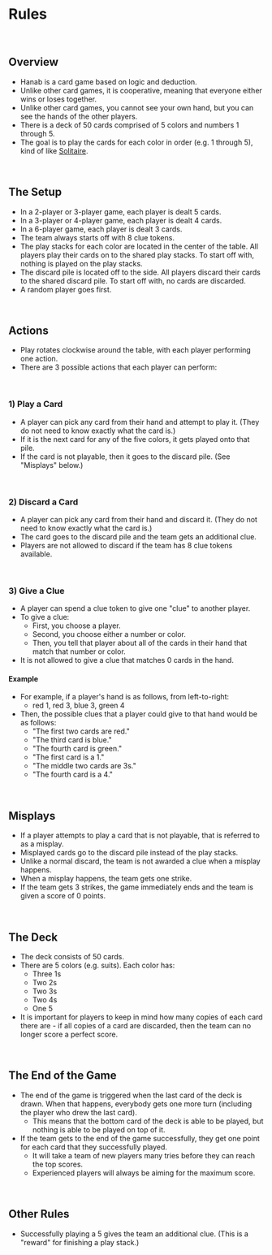 # Rules

<br />

## Overview

* Hanab is a card game based on logic and deduction.
* Unlike other card games, it is cooperative, meaning that everyone either wins or loses together.
* Unlike other card games, you cannot see your own hand, but you can see the hands of the other players.
* There is a deck of 50 cards comprised of 5 colors and numbers 1 through 5.
* The goal is to play the cards for each color in order (e.g. 1 through 5), kind of like [Solitaire](https://en.wikipedia.org/wiki/Klondike_(solitaire)).

<br />

## The Setup

* In a 2-player or 3-player game, each player is dealt 5 cards.
* In a 3-player or 4-player game, each player is dealt 4 cards.
* In a 6-player game, each player is dealt 3 cards.
* The team always starts off with 8 clue tokens.
* The play stacks for each color are located in the center of the table. All players play their cards on to the shared play stacks. To start off with, nothing is played on the play stacks.
* The discard pile is located off to the side. All players discard their cards to the shared discard pile. To start off with, no cards are discarded.
* A random player goes first.

<br />

## Actions

* Play rotates clockwise around the table, with each player performing one action.
* There are 3 possible actions that each player can perform:

<br />

### 1) Play a Card

* A player can pick any card from their hand and attempt to play it. (They do not need to know exactly what the card is.)
* If it is the next card for any of the five colors, it gets played onto that pile.
* If the card is not playable, then it goes to the discard pile. (See "Misplays" below.)

<br />

### 2) Discard a Card

* A player can pick any card from their hand and discard it. (They do not need to know exactly what the card is.)
* The card goes to the discard pile and the team gets an additional clue.
* Players are not allowed to discard if the team has 8 clue tokens available.

<br />

### 3) Give a Clue

* A player can spend a clue token to give one "clue" to another player.
* To give a clue:
  * First, you choose a player.
  * Second, you choose either a number or color.
  * Then, you tell that player about all of the cards in their hand that match that number or color.
* It is not allowed to give a clue that matches 0 cards in the hand.

#### Example

* For example, if a player's hand is as follows, from left-to-right:
  * red 1, red 3, blue 3, green 4
* Then, the possible clues that a player could give to that hand would be as follows:
  * "The first two cards are red."
  * "The third card is blue."
  * "The fourth card is green."
  * "The first card is a 1."
  * "The middle two cards are 3s."
  * "The fourth card is a 4."

<br />

## Misplays

* If a player attempts to play a card that is not playable, that is referred to as a misplay.
* Misplayed cards go to the discard pile instead of the play stacks.
* Unlike a normal discard, the team is not awarded a clue when a misplay happens.
* When a misplay happens, the team gets one strike.
* If the team gets 3 strikes, the game immediately ends and the team is given a score of 0 points.

<br />

## The Deck

* The deck consists of 50 cards.
* There are 5 colors (e.g. suits). Each color has:
  * Three 1s
  * Two 2s
  * Two 3s
  * Two 4s
  * One 5
* It is important for players to keep in mind how many copies of each card there are - if all copies of a card are discarded, then the team can no longer score a perfect score.

<br />

## The End of the Game

* The end of the game is triggered when the last card of the deck is drawn. When that happens, everybody gets one more turn (including the player who drew the last card).
  * This means that the bottom card of the deck is able to be played, but nothing is able to be played on top of it.
* If the team gets to the end of the game successfully, they get one point for each card that they successfully played.
  * It will take a team of new players many tries before they can reach the top scores.
  * Experienced players will always be aiming for the maximum score.

<br />

## Other Rules

* Successfully playing a 5 gives the team an additional clue. (This is a "reward" for finishing a play stack.)
